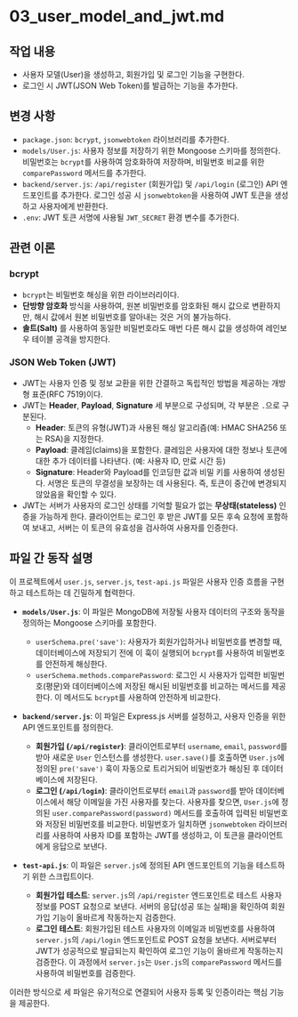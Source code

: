 # 03_user_model_and_jwt.md

## 작업 내용

- 사용자 모델(User)을 생성하고, 회원가입 및 로그인 기능을 구현한다.
- 로그인 시 JWT(JSON Web Token)를 발급하는 기능을 추가한다.

## 변경 사항

- `package.json`: `bcrypt`, `jsonwebtoken` 라이브러리를 추가한다.
- `models/User.js`: 사용자 정보를 저장하기 위한 Mongoose 스키마를 정의한다. 비밀번호는 `bcrypt`를 사용하여 암호화하여 저장하며, 비밀번호 비교를 위한 `comparePassword` 메서드를 추가한다.
- `backend/server.js`: `/api/register` (회원가입) 및 `/api/login` (로그인) API 엔드포인트를 추가한다. 로그인 성공 시 `jsonwebtoken`을 사용하여 JWT 토큰을 생성하고 사용자에게 반환한다.
- `.env`: JWT 토큰 서명에 사용될 `JWT_SECRET` 환경 변수를 추가한다.

## 관련 이론

### bcrypt

- `bcrypt`는 비밀번호 해싱을 위한 라이브러리이다. 
- **단방향 암호화** 방식을 사용하여, 원본 비밀번호를 암호화된 해시 값으로 변환하지만, 해시 값에서 원본 비밀번호를 알아내는 것은 거의 불가능하다.
- **솔트(Salt)** 를 사용하여 동일한 비밀번호라도 매번 다른 해시 값을 생성하여 레인보우 테이블 공격을 방지한다.

### JSON Web Token (JWT)

- JWT는 사용자 인증 및 정보 교환을 위한 간결하고 독립적인 방법을 제공하는 개방형 표준(RFC 7519)이다.
- JWT는 **Header**, **Payload**, **Signature** 세 부분으로 구성되며, 각 부분은 `.`으로 구분된다.
  - **Header**: 토큰의 유형(JWT)과 사용된 해싱 알고리즘(예: HMAC SHA256 또는 RSA)을 지정한다.
  - **Payload**: 클레임(claims)을 포함한다. 클레임은 사용자에 대한 정보나 토큰에 대한 추가 데이터를 나타낸다. (예: 사용자 ID, 만료 시간 등)
  - **Signature**: Header와 Payload를 인코딩한 값과 비밀 키를 사용하여 생성된다. 서명은 토큰의 무결성을 보장하는 데 사용된다. 즉, 토큰이 중간에 변경되지 않았음을 확인할 수 있다.
- JWT는 서버가 사용자의 로그인 상태를 기억할 필요가 없는 **무상태(stateless)** 인증을 가능하게 한다. 클라이언트는 로그인 후 받은 JWT를 모든 후속 요청에 포함하여 보내고, 서버는 이 토큰의 유효성을 검사하여 사용자를 인증한다.

## 파일 간 동작 설명

이 프로젝트에서 `user.js`, `server.js`, `test-api.js` 파일은 사용자 인증 흐름을 구현하고 테스트하는 데 긴밀하게 협력한다.

- **`models/User.js`**: 이 파일은 MongoDB에 저장될 사용자 데이터의 구조와 동작을 정의하는 Mongoose 스키마를 포함한다.
  - `userSchema.pre('save')`: 사용자가 회원가입하거나 비밀번호를 변경할 때, 데이터베이스에 저장되기 전에 이 훅이 실행되어 `bcrypt`를 사용하여 비밀번호를 안전하게 해싱한다.
  - `userSchema.methods.comparePassword`: 로그인 시 사용자가 입력한 비밀번호(평문)와 데이터베이스에 저장된 해시된 비밀번호를 비교하는 메서드를 제공한다. 이 메서드도 `bcrypt`를 사용하여 안전하게 비교한다.

- **`backend/server.js`**: 이 파일은 Express.js 서버를 설정하고, 사용자 인증을 위한 API 엔드포인트를 정의한다.
  - **회원가입 (`/api/register`)**: 클라이언트로부터 `username`, `email`, `password`를 받아 새로운 `User` 인스턴스를 생성한다. `user.save()`를 호출하면 `User.js`에 정의된 `pre('save')` 훅이 자동으로 트리거되어 비밀번호가 해싱된 후 데이터베이스에 저장된다.
  - **로그인 (`/api/login`)**: 클라이언트로부터 `email`과 `password`를 받아 데이터베이스에서 해당 이메일을 가진 사용자를 찾는다. 사용자를 찾으면, `User.js`에 정의된 `user.comparePassword(password)` 메서드를 호출하여 입력된 비밀번호와 저장된 비밀번호를 비교한다. 비밀번호가 일치하면 `jsonwebtoken` 라이브러리를 사용하여 사용자 ID를 포함하는 JWT를 생성하고, 이 토큰을 클라이언트에게 응답으로 보낸다.

- **`test-api.js`**: 이 파일은 `server.js`에 정의된 API 엔드포인트의 기능을 테스트하기 위한 스크립트이다.
  - **회원가입 테스트**: `server.js`의 `/api/register` 엔드포인트로 테스트 사용자 정보를 POST 요청으로 보낸다. 서버의 응답(성공 또는 실패)을 확인하여 회원가입 기능이 올바르게 작동하는지 검증한다.
  - **로그인 테스트**: 회원가입된 테스트 사용자의 이메일과 비밀번호를 사용하여 `server.js`의 `/api/login` 엔드포인트로 POST 요청을 보낸다. 서버로부터 JWT가 성공적으로 발급되는지 확인하여 로그인 기능이 올바르게 작동하는지 검증한다. 이 과정에서 `server.js`는 `User.js`의 `comparePassword` 메서드를 사용하여 비밀번호를 검증한다.

이러한 방식으로 세 파일은 유기적으로 연결되어 사용자 등록 및 인증이라는 핵심 기능을 제공한다.
